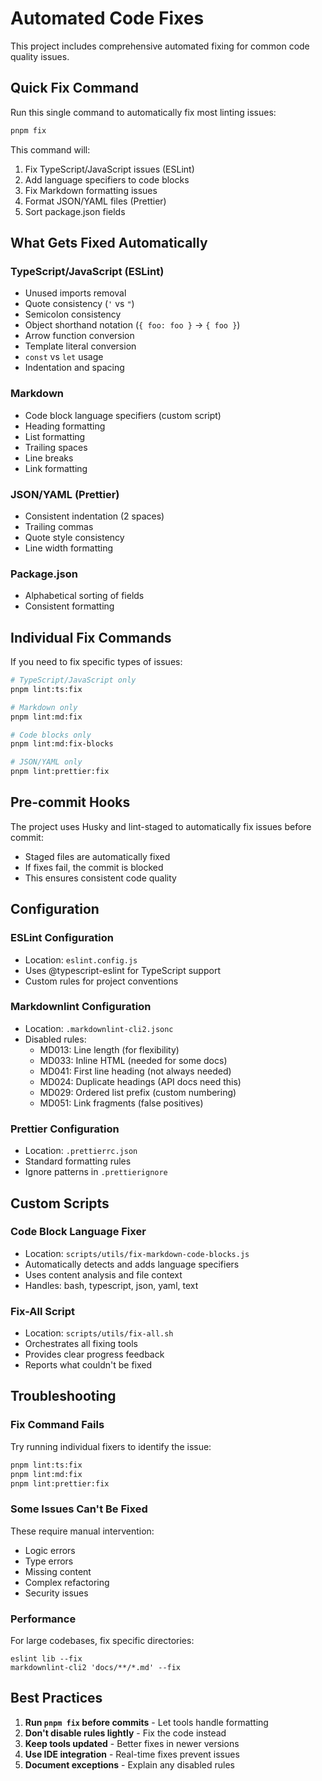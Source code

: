 # Automated Code Fixes

This project includes comprehensive automated fixing for common code quality issues.

## Quick Fix Command

Run this single command to automatically fix most linting issues:

```bash
pnpm fix
```

This command will:

1. Fix TypeScript/JavaScript issues (ESLint)
2. Add language specifiers to code blocks
3. Fix Markdown formatting issues
4. Format JSON/YAML files (Prettier)
5. Sort package.json fields

## What Gets Fixed Automatically

### TypeScript/JavaScript (ESLint)

- Unused imports removal
- Quote consistency (`'` vs `"`)
- Semicolon consistency
- Object shorthand notation (`{ foo: foo }` → `{ foo }`)
- Arrow function conversion
- Template literal conversion
- `const` vs `let` usage
- Indentation and spacing

### Markdown

- Code block language specifiers (custom script)
- Heading formatting
- List formatting
- Trailing spaces
- Line breaks
- Link formatting

### JSON/YAML (Prettier)

- Consistent indentation (2 spaces)
- Trailing commas
- Quote style consistency
- Line width formatting

### Package.json

- Alphabetical sorting of fields
- Consistent formatting

## Individual Fix Commands

If you need to fix specific types of issues:

```bash
# TypeScript/JavaScript only
pnpm lint:ts:fix

# Markdown only
pnpm lint:md:fix

# Code blocks only
pnpm lint:md:fix-blocks

# JSON/YAML only
pnpm lint:prettier:fix
```

## Pre-commit Hooks

The project uses Husky and lint-staged to automatically fix issues before commit:

- Staged files are automatically fixed
- If fixes fail, the commit is blocked
- This ensures consistent code quality

## Configuration

### ESLint Configuration

- Location: `eslint.config.js`
- Uses @typescript-eslint for TypeScript support
- Custom rules for project conventions

### Markdownlint Configuration

- Location: `.markdownlint-cli2.jsonc`
- Disabled rules:
  - MD013: Line length (for flexibility)
  - MD033: Inline HTML (needed for some docs)
  - MD041: First line heading (not always needed)
  - MD024: Duplicate headings (API docs need this)
  - MD029: Ordered list prefix (custom numbering)
  - MD051: Link fragments (false positives)

### Prettier Configuration

- Location: `.prettierrc.json`
- Standard formatting rules
- Ignore patterns in `.prettierignore`

## Custom Scripts

### Code Block Language Fixer

- Location: `scripts/utils/fix-markdown-code-blocks.js`
- Automatically detects and adds language specifiers
- Uses content analysis and file context
- Handles: bash, typescript, json, yaml, text

### Fix-All Script

- Location: `scripts/utils/fix-all.sh`
- Orchestrates all fixing tools
- Provides clear progress feedback
- Reports what couldn't be fixed

## Troubleshooting

### Fix Command Fails

Try running individual fixers to identify the issue:

```bash
pnpm lint:ts:fix
pnpm lint:md:fix
pnpm lint:prettier:fix
```

### Some Issues Can't Be Fixed

These require manual intervention:

- Logic errors
- Type errors
- Missing content
- Complex refactoring
- Security issues

### Performance

For large codebases, fix specific directories:

```text
eslint lib --fix
markdownlint-cli2 'docs/**/*.md' --fix
```

## Best Practices

1. **Run `pnpm fix` before commits** - Let tools handle formatting
2. **Don't disable rules lightly** - Fix the code instead
3. **Keep tools updated** - Better fixes in newer versions
4. **Use IDE integration** - Real-time fixes prevent issues
5. **Document exceptions** - Explain any disabled rules
